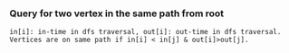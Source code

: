 ### Query for two vertex in the same path from root

`in[i]: in-time in dfs traversal, out[i]: out-time in dfs traversal.`</br> 
`Vertices are on same path if in[i] < in[j] & out[i]>out[j].` 
